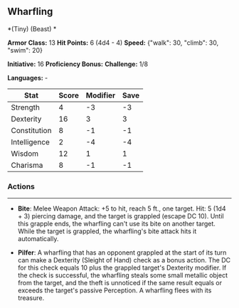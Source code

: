 ## Wharfling
*(Tiny) (Beast) *

**Armor Class:** 13
**Hit Points:** 6 (4d4 - 4)
**Speed:** {"walk": 30, "climb": 30, "swim": 20}

**Initiative:** 16
**Proficiency Bonus:**
**Challenge:** 1/8

**Languages:** -



| Stat | Score | Modifier | Save |
| ---- | ---- | ---- | ---- |
| Strength | 4 | -3 | -3 |
| Dexterity | 16 | 3 | 3 |
| Constitution | 8 | -1 | -1 |
| Intelligence | 2 | -4 | -4 |
| Wisdom | 12 | 1 | 1 |
| Charisma | 8 | -1 | -1 |

### Actions
 --- 
- **Bite**: Melee Weapon Attack: +5 to hit, reach 5 ft., one target. Hit: 5 (1d4 + 3) piercing damage, and the target is grappled (escape DC 10). Until this grapple ends, the wharfling can't use its bite on another target. While the target is grappled, the wharfling's bite attack hits it automatically.

- **Pilfer**: A wharfling that has an opponent grappled at the start of its turn can make a Dexterity (Sleight of Hand) check as a bonus action. The DC for this check equals 10 plus the grappled target's Dexterity modifier. If the check is successful, the wharfling steals some small metallic object from the target, and the theft is unnoticed if the same result equals or exceeds the target's passive Perception. A wharfling flees with its treasure.

